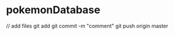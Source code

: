 # pokemonDatabase

// add files
git add <file to add>
git commit -m "comment"
git push origin master
